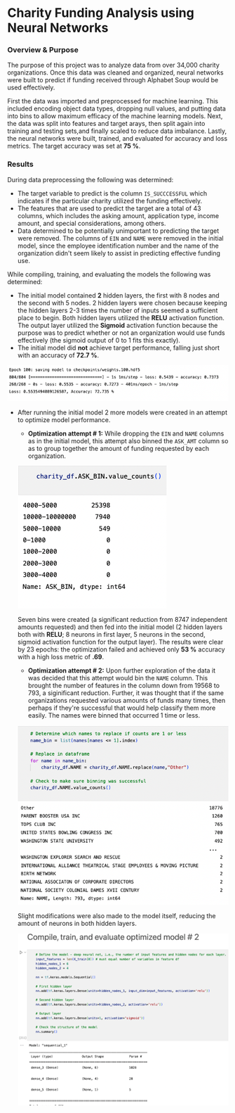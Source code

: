 # Charity Funding Analysis using Neural Networks

### Overview & Purpose
The purpose of this project was to analyze data from over 34,000 charity organizations. Once this data was cleaned and organized, neural networks were built to predict if funding received through Alphabet Soup would be used effectively.

First the data was imported and preprocessed for machine learning. This included encoding object data types, dropping null values, and putting data into bins to allow maximum efficacy of the machine learning models. Next, the data was split into features and target arays, then split again into training and testing sets,and finally scaled to reduce data imbalance. Lastly, the neural networks were built, trained, and evaluated for accuracy and loss metrics. The target accuracy was set at **75 %**.

### Results
During data preprocessing the following was determined:
- The target variable to predict is the column `IS_SUCCCESSFUL` which indicates if the particular charity utilized the funding effectively.
- The features that are used to predict the target are a total of 43 columns, which includes the asking amount, application type, income amount, and special considerations, among others.
- Data determined to be potentially unimportant to predicting the target were removed. The columns of `EIN` and `NAME` were removed in the initial model, since the employee identification number and the name of the organization didn't seem likely to assist in predicting effective funding use.

While compiling, training, and evaluating the models the following was determined:
- The initial model contained **2** hidden layers, the first with 8 nodes and the second with 5 nodes. 2 hidden layers were chosen because keeping the hidden layers 2-3 times the number of inputs seemed a sufficient place to begin. Both hidden layers utilized the **RELU** activation function. The output layer utilized the **Sigmoid** activation function because the purpose was to predict whether or not an organization would use funds effectively (the sigmoid output of 0 to 1 fits this exactly).
- The initial model did **not** achieve target performance, falling just short with an accuracy of **72.7 %**.

![initial_model](https://github.com/conorwhanson/Neural_Network_Charity_Analysis/blob/main/resources/initial_model.png)

- After running the initial model 2 more models were created in an attempt to optimize model performance.
    - **Optimization attempt # 1:** While dropping the `EIN` and `NAME` columns as in the initial model, this attempt also binned the `ASK_AMT` column so as to group together the amount of funding requested by each organization. 
    
    ![ask_bins](https://github.com/conorwhanson/Neural_Network_Charity_Analysis/blob/main/resources/ask_bins.png)
    
    Seven bins were created (a significant reduction from 8747 independent amounts requested) and then fed into the initial model (2 hidden layers both with **RELU**; 8 neurons in first layer, 5 neurons in the second, sigmoid activation function for the output layer). The results were clear by 23 epochs: the optimization failed and achieved only **53 %** accuracy with a high loss metric of **.69**.

    - **Optimization attempt # 2:** Upon further exploration of the data it was decided that this attempt would bin the `NAME` column. This brought the number of features in the column down from 19568 to 793, a siginificant reduction. Further, it was thought that if the same organizations requested various amounts of funds many times, then perhaps if they're successful that would help classify them more easily. The names were binned that occurred 1 time or less.

    ![name_bins](https://github.com/conorwhanson/Neural_Network_Charity_Analysis/blob/main/resources/names_list.png)

    Slight modifications were also made to the model itself, reducing the amount of neurons in both hidden layers. 

    ![opt_model_2_structure](https://github.com/conorwhanson/Neural_Network_Charity_Analysis/blob/main/resources/optimized_model_2.png)
